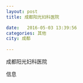 ```yaml
--- 
layout: post 
title: 成都阳光妇科医院

date:   2016-05-03 13:39:56 
categories: 其他  
city: 成都
  
--- 
```

   
成都阳光妇科医院

信息

